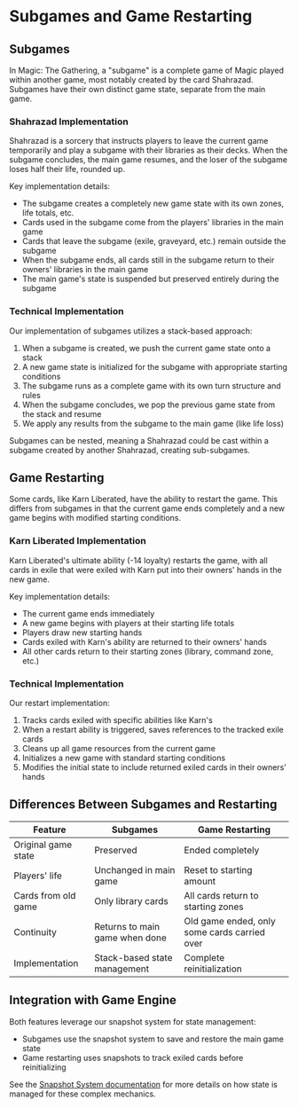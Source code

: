# Subgames and Game Restarting

## Subgames

In Magic: The Gathering, a "subgame" is a complete game of Magic played within another game, most notably created by the card Shahrazad. Subgames have their own distinct game state, separate from the main game.

### Shahrazad Implementation

Shahrazad is a sorcery that instructs players to leave the current game temporarily and play a subgame with their libraries as their decks. When the subgame concludes, the main game resumes, and the loser of the subgame loses half their life, rounded up.

Key implementation details:
- The subgame creates a completely new game state with its own zones, life totals, etc.
- Cards used in the subgame come from the players' libraries in the main game
- Cards that leave the subgame (exile, graveyard, etc.) remain outside the subgame
- When the subgame ends, all cards still in the subgame return to their owners' libraries in the main game
- The main game's state is suspended but preserved entirely during the subgame

### Technical Implementation

Our implementation of subgames utilizes a stack-based approach:
1. When a subgame is created, we push the current game state onto a stack
2. A new game state is initialized for the subgame with appropriate starting conditions
3. The subgame runs as a complete game with its own turn structure and rules
4. When the subgame concludes, we pop the previous game state from the stack and resume
5. We apply any results from the subgame to the main game (like life loss)

Subgames can be nested, meaning a Shahrazad could be cast within a subgame created by another Shahrazad, creating sub-subgames.

## Game Restarting

Some cards, like Karn Liberated, have the ability to restart the game. This differs from subgames in that the current game ends completely and a new game begins with modified starting conditions.

### Karn Liberated Implementation

Karn Liberated's ultimate ability (-14 loyalty) restarts the game, with all cards in exile that were exiled with Karn put into their owners' hands in the new game.

Key implementation details:
- The current game ends immediately
- A new game begins with players at their starting life totals
- Players draw new starting hands
- Cards exiled with Karn's ability are returned to their owners' hands
- All other cards return to their starting zones (library, command zone, etc.)

### Technical Implementation

Our restart implementation:
1. Tracks cards exiled with specific abilities like Karn's
2. When a restart ability is triggered, saves references to the tracked exile cards
3. Cleans up all game resources from the current game
4. Initializes a new game with standard starting conditions
5. Modifies the initial state to include returned exiled cards in their owners' hands

## Differences Between Subgames and Restarting

| Feature | Subgames | Game Restarting |
|---------|----------|-----------------|
| Original game state | Preserved | Ended completely |
| Players' life | Unchanged in main game | Reset to starting amount |
| Cards from old game | Only library cards | All cards return to starting zones |
| Continuity | Returns to main game when done | Old game ended, only some cards carried over |
| Implementation | Stack-based state management | Complete reinitialization |

## Integration with Game Engine

Both features leverage our snapshot system for state management:
- Subgames use the snapshot system to save and restore the main game state
- Game restarting uses snapshots to track exiled cards before reinitializing

See the [Snapshot System documentation](../core_systems/snapshot/index.md) for more details on how state is managed for these complex mechanics. 